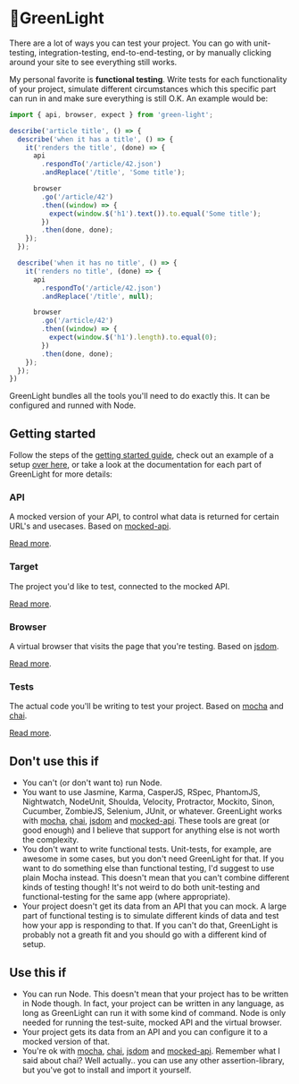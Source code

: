 # 🚦GreenLight
There are a lot of ways you can test your project. You can go with unit-testing, integration-testing, end-to-end-testing, or by manually clicking around your site to see everything still works.

My personal favorite is **functional testing**. Write tests for each functionality of your project, simulate different circumstances which this specific part can run in and make sure everything is still O.K. An example would be:

```js
import { api, browser, expect } from 'green-light';

describe('article title', () => {
  describe('when it has a title', () => {
    it('renders the title', (done) => {
      api
        .respondTo('/article/42.json')
        .andReplace('/title', 'Some title');

      browser
        .go('/article/42')
        .then((window) => {
          expect(window.$('h1').text()).to.equal('Some title');
        })
        .then(done, done);
    });
  });

  describe('when it has no title', () => {
    it('renders no title', (done) => {
      api
        .respondTo('/article/42.json')
        .andReplace('/title', null);

      browser
        .go('/article/42')
        .then((window) => {
          expect(window.$('h1').length).to.equal(0);
        })
        .then(done, done);
    });
  });
})
```

GreenLight bundles all the tools you'll need to do exactly this.  It can be configured and runned with Node.

## Getting started
Follow the steps of the [getting started guide](docs/getting-started.md), check out an example of a setup [over here](#TODO), or take a look at the documentation for each part of GreenLight for more details:

### API
A mocked version of your API, to control what data is returned for certain URL's and usecases. Based on [mocked-api](https://www.npmjs.com/package/mocked-api).

[Read more](docs/api.md).

### Target
The project you'd like to test, connected to the mocked API.

[Read more](docs/target.md).

### Browser
A virtual browser that visits the page that you're testing. Based on [jsdom](https://www.npmjs.com/package/jsdom).

[Read more](docs/browser.md).

### Tests
The actual code you'll be writing to test your project. Based on [mocha](https://www.npmjs.com/package/mocha) and [chai](https://www.npmjs.com/package/chai).

[Read more](docs/target.md).

## Don't use this if
- You can't (or don't want to) run Node.
- You want to use Jasmine, Karma, CasperJS, RSpec, PhantomJS, Nightwatch, NodeUnit, Shoulda, Velocity, Protractor, Mockito, Sinon, Cucumber, ZombieJS, Selenium, JUnit, or whatever. GreenLight works with [mocha](https://www.npmjs.com/package/mocha), [chai](https://www.npmjs.com/package/chai), [jsdom](https://www.npmjs.com/package/jsdom) and [mocked-api](https://www.npmjs.com/package/mocked-api). These tools are great (or good enough) and I believe that support for anything else is not worth the complexity.
- You don't want to write functional tests. Unit-tests, for example, are awesome in some cases, but you don't need GreenLight for that. If you want to do something else than functional testing, I'd suggest to use plain Mocha instead. This doesn't mean that you can't combine different kinds of testing though! It's not weird to do both unit-testing and functional-testing for the same app (where appropriate).
- Your project doesn't get its data from an API that you can mock. A large part of functional testing is to simulate different kinds of data and test how your app is responding to that. If you can't do that, GreenLight is probably not a greath fit and you should go with a different kind of setup.

## Use this if
- You can run Node. This doesn't mean that your project has to be written in Node though. In fact, your project can be written in any language, as long as GreenLight can run it with some kind of command. Node is only needed for running the test-suite, mocked API and the virtual browser.
- Your project gets its data from an API and you can configure it to a mocked version of that.
- You're ok with [mocha](https://www.npmjs.com/package/mocha), [chai](https://www.npmjs.com/package/chai), [jsdom](https://www.npmjs.com/package/jsdom) and [mocked-api](https://www.npmjs.com/package/mocked-api). Remember what I said about chai? Well actually.. you can use any other assertion-library, but you've got to install and import it yourself.
